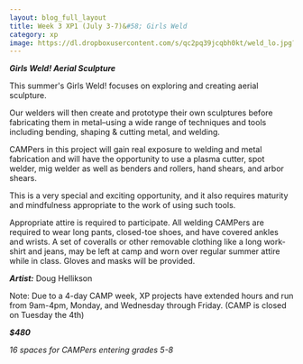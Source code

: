 ```yaml
---
layout: blog_full_layout
title: Week 3 XP1 (July 3-7)&#58; Girls Weld
category: xp
image: https://dl.dropboxusercontent.com/s/qc2pq39jcqbh0kt/weld_lo.jpg?dl=0
---
```


**_Girls Weld! Aerial Sculpture_**


This summer's Girls Weld! focuses on exploring and creating aerial sculpture.

Our welders will then create and prototype their own sculptures before fabricating them in metal–using a wide range of techniques and tools including bending, shaping & cutting metal, and welding.

CAMPers in this project will gain real exposure to welding and metal fabrication and will have the opportunity to use a plasma cutter, spot welder, mig welder as well as benders and rollers, hand shears, and arbor shears. 

This is a very special and exciting opportunity, and it also requires maturity and mindfulness appropriate to the work of using such tools.

Appropriate attire is required to participate. All welding CAMPers are required to wear long pants, closed-toe shoes, and have covered ankles and wrists. A set of coveralls or other removable clothing like a long work-shirt and jeans, may be left at camp and worn over regular summer attire while in class. Gloves and masks will be provided.


**_Artist:_** Doug Hellikson

Note: Due to a 4-day CAMP week, XP projects have extended hours and run from 9am-4pm,  Monday, and Wednesday through Friday. (CAMP is closed on Tuesday the 4th)

**_$480_**

*16 spaces for CAMPers entering grades 5-8*
